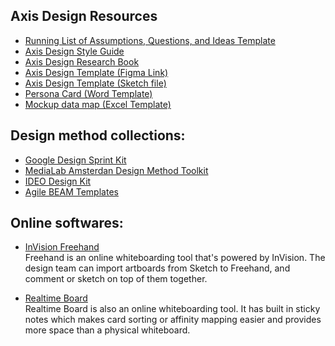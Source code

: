## Axis Design Resources

* [Running List of Assumptions, Questions, and Ideas Template](https://axisgrp.sharepoint.com/Shared%20Documents/Design%20Engagement%20Resources/Interview%20Checklist.xlsx?d=w43d16b48a2af4d02b4c9b825f20bb056&csf=1)
* [Axis Design Style Guide](https://sites.google.com/view/style-guide)
* [Axis Design Research Book](https://drive.google.com/open?id=0B2jmfR7rci5mS3BNMmw0U2FxSEU)
* [Axis Design Template (Figma Link)](https://www.figma.com/file/AZxDs0MpXGq50Tu8iNfkQI/Axis-Design-Engagement-Template-Public?node-id=0%3A1)
* [Axis Design Template (Sketch file)](https://drive.google.com/open?id=0B2jmfR7rci5mbDVCN3RXaHA2Vlk)
* [Persona Card (Word Template)](/Resources/persona-card-template.docx)
* [Mockup data map (Excel Template)](/Resources/mockup-data-map.xlsx)



## Design method collections:
  * [Google Design Sprint Kit](https://designsprintkit.withgoogle.com/methods/)
  * [MediaLab Amsterdan Design Method Toolkit](http://medialabamsterdam.com/toolkit/)
  * [IDEO Design Kit](http://www.designkit.org/methods)
  * [Agile BEAM Templates](https://agilebi.guru/project/business-event-analysis-and-modeling-beam-templates/)


## Online softwares:

* [InVision Freehand](https://www.invisionapp.com/feature/freehand) <br>
  Freehand is an online whiteboarding tool that's powered by InVision. The design team can import artboards from Sketch to Freehand, and comment or sketch on top of them together.
  
* [Realtime Board](https://realtimeboard.com/) <br>
  Realtime Board is also an online whiteboarding tool. It has built in sticky notes which makes card sorting or affinity mapping easier and provides more space than a physical whiteboard. 

